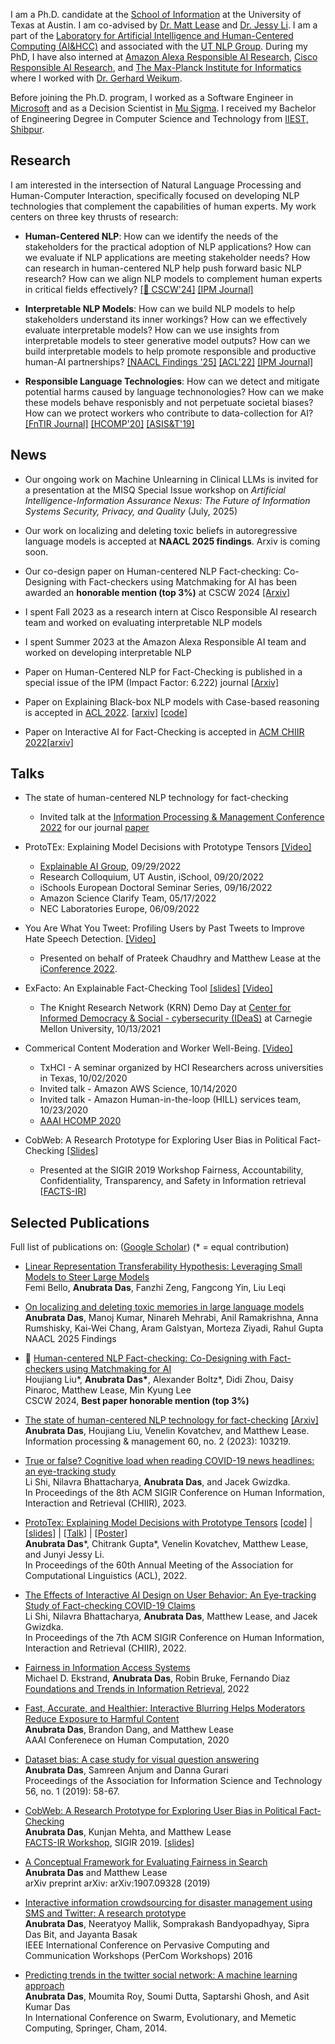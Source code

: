 
I am a Ph.D. candidate at the [School of Information](https://www.ischool.utexas.edu/) at the University of Texas at Austin. I am  co-advised by [Dr. Matt Lease](https://www.ischool.utexas.edu/~ml/) and [Dr. Jessy Li](https://jessyli.com/). I am a part of the [Laboratory for Artificial Intelligence and Human-Centered Computing (AI&HCC)](https://ai.ischool.utexas.edu/) and associated with the [UT NLP Group](https://www.nlp.utexas.edu/). During my PhD, I have also interned at [Amazon Alexa Responsible AI Research](https://www.amazon.science/), [Cisco Responsible AI Research](https://research.cisco.com/research-projects/rai), and [The Max-Planck Institute for Informatics](https://www.mpi-inf.mpg.de/home/) where I worked with [Dr. Gerhard Weikum](https://people.mpi-inf.mpg.de/~weikum/). 

Before joining the Ph.D. program, I worked as a Software Engineer in [Microsoft](https://www.microsoft.com/en-in/msidc/default.aspx) and as a Decision Scientist in [Mu Sigma](https://www.mu-sigma.com/). I received my Bachelor of Engineering Degree in Computer Science and Technology from [IIEST, Shibpur](http://www.iiests.ac.in/index.php).



## Research

I am interested in the intersection of Natural Language Processing and Human-Computer Interaction, specifically focused on developing NLP technologies that complement the capabilities of human experts. My work centers on three key thrusts of research: 

* **Human-Centered NLP**: How can we identify the needs of the stakeholders for the practical adoption of NLP applications? How can we evaluate if NLP applications are meeting stakeholder needs? How can research in human-centered NLP help push forward basic NLP research? How can we align NLP models to complement human experts in critical fields effectively? [[🏅 CSCW'24]](https://arxiv.org/abs/2308.07213) [[IPM Journal]](https://arxiv.org/abs/2301.03056)

* **Interpretable NLP Models**: How can we build NLP models to help stakeholders understand its inner workings? How can we effectively evaluate interpretable models? How can we use insights from interpretable models to steer generative model outputs? How can we build interpretable models to help promote responsible and productive human-AI partnerships? [[NAACL Findings '25]](https://aclanthology.org/2025.findings-naacl.129/) [[ACL'22]](https://aclanthology.org/2022.acl-long.213/) [[IPM Journal]](https://arxiv.org/abs/2301.03056)

* **Responsible Language Technologies**: How can we detect and mitigate potential harms caused by language technonologies? How can we make these models behave responisbly and not perpetuate societal biases? How can we protect workers who contribute to data-collection for AI? [[FnTIR Journal]](https://www.nowpublishers.com/article/Details/INR-079) [[HCOMP'20]](https://ojs.aaai.org/index.php/HCOMP/article/view/7461) [[ASIS&T'19]](https://doi.org/10.1002/pra2.7)

## News

* Our ongoing work on Machine Unlearning in Clinical LLMs is invited for a presentation at the MISQ Special Issue workshop on _Artificial Intelligence-Information Assurance Nexus: The Future of Information
Systems Security, Privacy, and Quality_ (July, 2025)

* Our work on localizing and deleting toxic beliefs in autoregressive language models is accepted at **NAACL 2025 findings**. Arxiv is  coming soon.  

* Our co-design paper on Human-centered NLP Fact-checking: Co-Designing with Fact-checkers using Matchmaking for AI has been awarded an **honorable mention (top 3%)** at CSCW 2024 [[Arxiv]](https://arxiv.org/pdf/2308.07213.pdf)

* I spent Fall 2023 as a research intern at Cisco Responsible AI research team and worked on evaluating interpretable NLP models

* I spent Summer 2023 at the Amazon Alexa Responsible AI team and worked on developing interpretable NLP

* Paper on Human-Centered NLP for Fact-Checking is published in a special issue of the IPM (Impact Factor: 6.222) journal [[Arxiv]](https://arxiv.org/abs/2301.03056)

* Paper on Explaining Black-box NLP models with Case-based reasoning is accepted in [ACL 2022](https://www.2022.aclweb.org/). [[arxiv](https://arxiv.org/abs/2204.05426)] [[code](https://github.com/anubrata/ProtoTEx)]

* Paper on Interactive AI for Fact-Checking is accepted in [ACM CHIIR 2022](https://ai.ur.de/chiir2022/)[[arxiv](https://arxiv.org/abs/2202.08901)]

## Talks

* The state of human-centered NLP technology for fact-checking
  * Invited talk at the [Information Processing & Management Conference 2022](https://www.elsevier.com/events/conferences/information-processing-and-management-conference) for our journal [paper](https://arxiv.org/abs/2301.03056)


* ProtoTEx: Explaining Model Decisions with Prototype Tensors [[Video]](https://www.youtube.com/watch?v=QvPdYlsJGrg)
  * [Explainable AI Group](https://twitter.com/XAI_Research), 09/29/2022
  * Research Colloquium, UT Austin, iSchool, 09/20/2022
  * iSchools European Doctoral Seminar Series, 09/16/2022
  * Amazon Science Clarify Team, 05/17/2022
  * NEC Laboratories Europe, 06/09/2022

* You Are What You Tweet: Profiling Users by Past Tweets to Improve Hate Speech Detection. [[Video]](https://youtu.be/kNP9BC3H0D4)
  * Presented on behalf of Prateek Chaudhry and Matthew Lease at the [iConference 2022](https://ischools.org/Short-Research-Papers). 

* ExFacto: An Explainable Fact-Checking Tool [[slides]](https://docs.google.com/presentation/d/1cjGGAtEwjrf8KXWgwJtOqoJGd3WoXjcUGzC49YL28v4/edit?usp=sharing) [[Video]](https://youtu.be/1Ltdoctl8cE)
   * The Knight Research Network (KRN) Demo Day at [Center for Informed Democracy & Social - cybersecurity (IDeaS)](https://www.cmu.edu/ideas-social-cybersecurity/events/krn-tool-demo.html) at Carnegie Mellon University, 10/13/2021

* Commerical Content Moderation and Worker Well-Being. [[Video]](https://youtu.be/4ZIiGIkYdNA)
    * TxHCI - A seminar organized by HCI Researchers across universities in Texas, 10/02/2020
    * Invited talk - Amazon AWS Science, 10/14/2020
    * Invited talk - Amazon Human-in-the-loop (HILL) services team, 10/23/2020
    * [AAAI HCOMP 2020](https://www.humancomputation.com/)

* CobWeb: A Research Prototype for Exploring User Bias in Political Fact-Checking [[Slides](https://docs.google.com/presentation/d/17Px--Lp50Os95QVfuH6auGzdaZReM-CWjuGnDJVQDG8/edit?usp=sharing)]
    *  Presented at the SIGIR 2019 Workshop Fairness, Accountability, Confidentiality, Transparency, and Safety in Information retrieval [[FACTS-IR](https://fate-events.github.io/facts-ir/)]

## Selected Publications

Full list of publications on: ([Google Scholar](https://scholar.google.com/citations?hl=en&user=zVcu-J4AAAAJ&view_op=list_works&sortby=pubdate))
(\* = equal contribution)

* [Linear Representation Transferability Hypothesis: Leveraging Small Models to Steer Large Models](https://arxiv.org/abs/2506.00653)
<br/> Femi Bello, **Anubrata Das**, Fanzhi Zeng, Fangcong Yin, Liu Leqi


* [On localizing and deleting toxic memories in large language models](https://www.amazon.science/publications/on-localizing-and-deleting-toxic-memories-in-large-language-models)
<br/> **Anubrata Das**, Manoj Kumar, Ninareh Mehrabi, Anil Ramakrishna, Anna Rumshisky, Kai-Wei Chang, Aram Galstyan, Morteza Ziyadi, Rahul Gupta
<br/> NAACL 2025 Findings

* 🏅 [Human-centered NLP Fact-checking: Co-Designing with Fact-checkers using Matchmaking for AI](https://arxiv.org/pdf/2308.07213.pdf)
<br/> Houjiang Liu\*, **Anubrata Das\***, Alexander Boltz\*, Didi Zhou, Daisy Pinaroc, Matthew Lease, Min Kyung Lee
<br/> CSCW 2024, **Best paper honorable mention (top 3%)**

* [The state of human-centered NLP technology for fact-checking](https://doi.org/10.1016/j.ipm.2022.103219) [[Arxiv]](https://arxiv.org/abs/2301.03056)
<br/>**Anubrata Das**, Houjiang Liu, Venelin Kovatchev, and Matthew Lease. 
<br/>Information processing & management 60, no. 2 (2023): 103219.

* [True or false? Cognitive load when reading COVID-19 news headlines: an eye-tracking study](https://doi.org/10.1145/3576840.3578290)
<br/> Li Shi, Nilavra Bhattacharya, **Anubrata Das**, and Jacek Gwizdka.
<br /> In Proceedings of the 8th ACM SIGIR Conference on Human Information, Interaction and Retrieval (CHIIR), 2023.

* [ProtoTex: Explaining Model Decisions with Prototype Tensors](https://arxiv.org/abs/2204.05426) [[code](https://github.com/anubrata/ProtoTEx)] |[[slides](https://utexas.app.box.com/v/das-acl22-slides)] | [[Talk](https://youtu.be/QvPdYlsJGrg)] | [[Poster](https://drive.google.com/file/d/10i69YGMfj2FxcPTu6NtUuJuhHsD3eIQC/view?usp=sharing)]
<br/> **Anubrata Das**\*, Chitrank Gupta\*, Venelin Kovatchev, Matthew Lease, and Junyi Jessy Li. 
<br/> In Proceedings of the 60th Annual Meeting of the Association for Computational Linguistics (ACL), 2022.

* [The Effects of Interactive AI Design on User Behavior: An Eye-tracking Study of Fact-checking COVID-19 Claims](https://arxiv.org/abs/2202.08901)
<br /> Li Shi, Nilavra Bhattacharya, **Anubrata Das**, Matthew Lease, and Jacek Gwizdka. 
<br /> In Proceedings of the 7th ACM SIGIR Conference on Human Information, Interaction and Retrieval (CHIIR), 2022.

* [Fairness in Information Access Systems](https://www.nowpublishers.com/article/Details/INR-079)
<br />Michael D. Ekstrand, **Anubrata Das**, Robin Bruke, Fernando Diaz
<br />[Foundations and Trends in Information Retrieval](https://www.nowpublishers.com/INR), 2022


* [Fast, Accurate, and Healthier: Interactive Blurring Helps Moderators Reduce Exposure to Harmful Content](https://www.ischool.utexas.edu/~ml/papers/das_hcomp20.pdf)
<br />**Anubrata Das**, Brandon Dang, and Matthew Lease
<br /> AAAI Conferenece on Human Computation, 2020 

* [Dataset bias: A case study for visual question answering](https://asistdl.onlinelibrary.wiley.com/doi/pdf/10.1002/pra2.7) 
<br />**Anubrata Das**, Samreen Anjum and Danna Gurari
<br />Proceedings of the Association for Information Science and Technology 56, no. 1 (2019): 58-67.

* [CobWeb: A Research Prototype for Exploring User Bias in Political Fact-Checking](https://arxiv.org/pdf/1907.03718.pdf)
<br />**Anubrata Das**, Kunjan Mehta, and Matthew Lease
<br />[FACTS-IR Workshop](https://fate-events.github.io/facts-ir/), SIGIR 2019. [[slides](https://docs.google.com/presentation/d/17Px--Lp50Os95QVfuH6auGzdaZReM-CWjuGnDJVQDG8/edit?usp=sharing)]

* [A Conceptual Framework for Evaluating Fairness in Search](https://arxiv.org/pdf/1907.09328.pdf)
<br />**Anubrata Das** and Matthew Lease
<br />arXiv preprint arXiv:	arXiv:1907.09328 (2019)

* [Interactive information crowdsourcing for disaster management using SMS and Twitter: A research prototype](https://www.iimcal.ac.in/sites/all/files/pdfs/6-casper-iimc.pdf)
<br />**Anubrata Das**, Neeratyoy Mallik, Somprakash Bandyopadhyay, Sipra Das Bit, and Jayanta Basak
<br />IEEE International Conference on Pervasive Computing and Communication Workshops (PerCom Workshops) 2016
 
 * [Predicting trends in the twitter social network: A machine learning approach](https://www.researchgate.net/profile/Soumi_Dutta/publication/294482813_Predicting_Trends_in_the_Twitter_Social_Network_A_Machine_Learning_Approach/links/5b14c6bc0f7e9b498108eebe/Predicting-Trends-in-the-Twitter-Social-Network-A-Machine-Learning-Approach.pdf)
<br />**Anubrata Das**, Moumita Roy, Soumi Dutta, Saptarshi Ghosh, and Asit Kumar Das
<br />In International Conference on Swarm, Evolutionary, and Memetic Computing, Springer, Cham, 2014.
